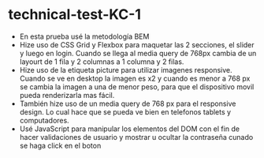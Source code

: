 # technical-test-KC-1
- En esta prueba usé la metodología BEM
- Hize uso de CSS Grid y Flexbox para maquetar las 2 secciones, el slider y luego en login. Cuando se llega al media query de 768px cambia de un layourt de 1 fila y 2 columnas a 1 columna y 2 filas.
- Hize uso de la etiqueta picture para utilizar imagenes responsive. Cuando se ve en desktop la imagen es x2 y cuando es menor a 768 px se cambia la imagen a una de menor peso, para que el dispositivo movil pueda renderizarla mas fácil.
- También hize uso de un media query de 768 px para el responsive design. Lo cual hace que se pueda ve bien en telefonos tablets y computadores.
- Usé JavaScript para manipular los elementos del DOM con el fin de hacer validaciones de usuario y mostrar u ocultar la contraseña cunado se haga click en el boton
